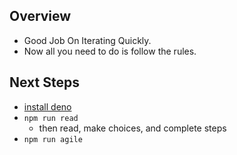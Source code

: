 ## Overview
- Good Job On Iterating Quickly.
- Now all you need to do is follow the rules. 

## Next Steps
- [install deno](https://docs.deno.com/runtime/manual/getting_started/installation)
- `npm run read`
  - then read, make choices, and complete steps
- `npm run agile`

